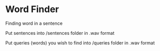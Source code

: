 # Word Finder

Finding word in a sentence

Put sentences into /sentences folder in .wav format

Put queries (words) you wish to find into /queries folder in .wav format
